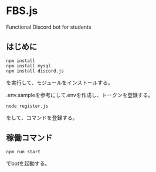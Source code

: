 # FBS.js
Functional Discord bot for students

## はじめに

```
npm install
npm install mysql
npm install discord.js
```

を実行して、モジュールをインストールする。

.env.sampleを参考にして.envを作成し、トークンを登録する。

```
node register.js
```

をして、コマンドを登録する。


## 稼働コマンド

```
npm run start
```

でbotを起動する。

